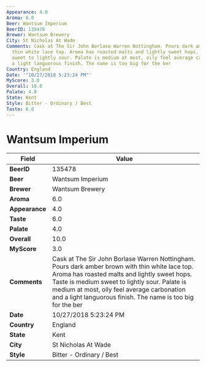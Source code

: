 ```yaml
---
Appearance: 4.0
Aroma: 6.0
Beer: Wantsum Imperium
BeerID: 135478
Brewer: Wantsum Brewery
City: St Nicholas At Wade
Comments: Cask at The Sir John Borlase Warren Nottingham. Pours dark amber brown with
  thin white lace top. Aroma has roasted malts and lightly sweet hops. Taste is medium
  sweet to lightly sour. Palate is medium at most, oily feel average carbonation and
  a light languorous finish. The name is too big for the ber
Country: England
Date: '"10/27/2018 5:23:24 PM"'
MyScore: 3.0
Overall: 10.0
Palate: 4.0
State: Kent
Style: Bitter - Ordinary / Best
Taste: 6.0
---
```


# Wantsum Imperium

| Field         | Value |
|---------------|-------|
| **BeerID** | 135478 |
| **Beer** | Wantsum Imperium |
| **Brewer** | Wantsum Brewery |
| **Aroma** | 6.0 |
| **Appearance** | 4.0 |
| **Taste** | 6.0 |
| **Palate** | 4.0 |
| **Overall** | 10.0 |
| **MyScore** | 3.0 |
| **Comments** | Cask at The Sir John Borlase Warren Nottingham. Pours dark amber brown with thin white lace top. Aroma has roasted malts and lightly sweet hops. Taste is medium sweet to lightly sour. Palate is medium at most, oily feel average carbonation and a light languorous finish. The name is too big for the ber |
| **Date** | 10/27/2018 5:23:24 PM |
| **Country** | England |
| **State** | Kent |
| **City** | St Nicholas At Wade |
| **Style** | Bitter - Ordinary / Best |
